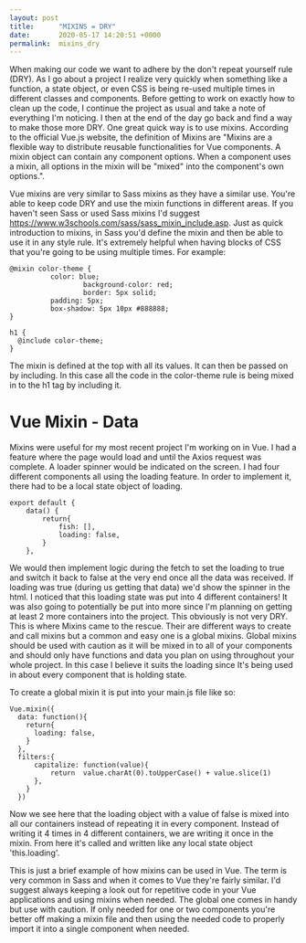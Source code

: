 ```yaml
---
layout: post
title:      "MIXINS = DRY"
date:       2020-05-17 14:20:51 +0000
permalink:  mixins_dry
---
```


When making our code we want to adhere by the don't repeat yourself rule (DRY). As I go about a project I realize very quickly when something like a function,  a state object, or even CSS is being re-used multiple times in different classes and components. Before getting to work on exactly how to clean up the code, I continue the project as usual and take a note of everything I'm noticing. I then at the end of the day go back and find a way to make those more DRY.  One great quick way is to use mixins. According to the official Vue.js website, the definition of Mixins are "Mixins are a flexible way to distribute reusable functionalities for Vue components. A mixin object can contain any component options. When a component uses a mixin, all options in the mixin will be "mixed" into the component's own options.". 

Vue mixins are very similar to Sass mixins as they have a similar use. You're able to keep code DRY and use the mixin functions in different areas. If you haven't seen Sass or used Sass mixins I'd suggest https://www.w3schools.com/sass/sass_mixin_include.asp. Just as quick introduction to mixins, in Sass you'd define the mixin and then be able to use it in any style rule. It's extremely helpful when having blocks of CSS that you're going to be using multiple times. For example: 

```
@mixin color-theme {
          color: blue;
				  background-color: red;
				  border: 5px solid;
          padding: 5px;
          box-shadow: 5px 10px #888888;
}

h1 {
  @include color-theme;
}
```

The mixin is defined at the top with all its values. It can then be passed on by including. In this case all the code in the color-theme rule is being mixed in to the h1 tag by including it. 
# Vue Mixin - Data
Mixins were useful for my most recent project I'm working on in Vue. I had a feature where the page would load and until the Axios request was complete. A loader spinner would be indicated on the screen. I had four different components all using the loading feature. In order to implement it, there had to be a local state object of loading. 

```
export default {
    data() {
        return{
            fish: [],
            loading: false,
        }
    },
```

We would then implement logic during the fetch to set the loading to true and switch it back to false at the very end once all the data was received. If loading was true (during us getting that data) we'd show the spinner in the html. I noticed that this loading state was put into 4 different containers! It was also going to potentially be put into more since I'm planning on getting at least 2 more containers into the project. This obviously is not very DRY. This is where Mixins came to the rescue. Their are different ways to create and call mixins but a common and easy one is a global mixins. Global mixins should be used with caution as it will be mixed in to all of your components and should only have functions and data you plan on using throughout your whole project. In this case I believe it suits the loading since It's being used in about every component that is holding state. 

To create a global mixin it is put into your main.js file like so: 

```
Vue.mixin({
  data: function(){
    return{
      loading: false,
    }
  },
  filters:{
      capitalize: function(value){
          return  value.charAt(0).toUpperCase() + value.slice(1)
      },
    }
  })
```

Now we see here that the loading object with a value of false is mixed into all our containers instead of repeating it in every component. Instead of writing it 4 times in 4 different containers, we are writing it once in the mixin. From here it's called and written like any local state object 'this.loading'. 

This is just a brief example of how mixins can be used in Vue. The term is very common in Sass and when it comes to Vue they're fairly similar. I'd suggest always keeping a look out for repetitive code in your Vue applications and using mixins when needed. The global one comes in handy but use with caution. If only needed for one or two components you're better off making a mixin file and then using the needed code to properly import it into a single component when needed. 





